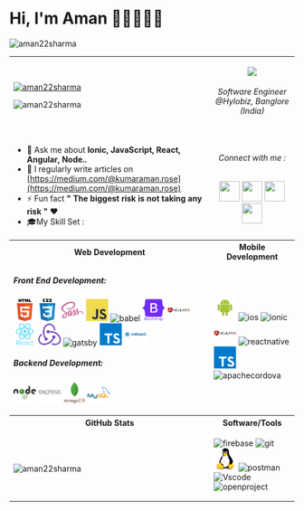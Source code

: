 # Hi, I'm Aman 👋🏾👨‍🎓‍💻
<p align="top"> <img src="https://komarev.com/ghpvc/?username=aman22sharma&label=Profile%20views&color=0e75b6&style=flat" alt="aman22sharma" /></p>
<table>
<tr>
  <td>
    <p align="left"><a href="https://github.com/ryo-ma/github-profile-trophy"><img src="https://github-profile-trophy.vercel.app/?username=aman22sharma" alt="aman22sharma" />     </a></p>
    <p align="left"><img src="https://github-readme-streak-stats.herokuapp.com/?user=aman22sharma&layout=compact&theme=radical" alt="aman22sharma"/ width="100%"></p>
  </td>
  <td>
    <p align="center"><img align="center" src="https://user-images.githubusercontent.com/40789486/112022099-f5f7b780-8b57-11eb-9b7d-9ddb80b1897e.jpg" /></p>
    <h6 align="center">Software Engineer<br>@Hylobiz, Banglore (India)</h6>
  </td>
</tr>
<tr>
  <td>
  
- 💬 Ask me about **Ionic, JavaScript, React, Angular, Node..**
- 📝 I regularly write articles on [https://medium.com/@kumaraman.rose](https://medium.com/@kumaraman.rose)
- ⚡ Fun fact **" The biggest risk is not taking any risk " ❤**
- 🎓‍My Skill Set :
</td>
<td>
<h6 align="center">Connect with me :</h6>
<p align="center">
<a href = "https://instagram.com/aman_sharma.richel"><img src = "https://www.iconninja.com/files/573/260/882/pictures-instagram-icon.png" width="36" height = "36"/></a>
<a href = "https://twitter.com/webdev_aman"><img src = "https://www.shareicon.net/download/2016/07/06/107115_media.svg" width="36" height="36"/></a>
<a href = "https://linkedin.com/in/aman-kumar-sharma-2a4775159"><img src = "http://www.iconninja.com/files/863/607/751/network-linkedin-social-connection-circular-circle-media-icon.svg" width="36" height="36"/></a>
  <a href = "https://fb.com/amankumar.sharma.39501"><img src = "https://www.iconninja.com/files/250/72/926/fb-facebook-communication-social-icon.png" width="36" height="36"/></a>
</p>
 </td>
</tr>
<tr>
  <th>Web Development</th>
  <th>Mobile Development</th>
</tr>
  <td><h5 align="left">Front End Development:</h5><p align="left"><img src="https://raw.githubusercontent.com/devicons/devicon/master/icons/html5/html5-original-wordmark.svg" alt="html5" width="40" height="40"/><img src="https://raw.githubusercontent.com/devicons/devicon/master/icons/css3/css3-original-wordmark.svg" alt="css3" width="40" height="40"/> <img src="https://raw.githubusercontent.com/devicons/devicon/master/icons/sass/sass-original.svg" alt="sass" width="40" height="40"/> <img src="https://raw.githubusercontent.com/devicons/devicon/master/icons/javascript/javascript-original.svg" alt="javascript" width="40" height="40"/> <img src="https://www.vectorlogo.zone/logos/babeljs/babeljs-icon.svg" alt="babel" width="40" height="40"/> <img src="https://raw.githubusercontent.com/devicons/devicon/master/icons/bootstrap/bootstrap-plain-wordmark.svg" alt="bootstrap" width="40" height="40"/> <img src="https://raw.githubusercontent.com/devicons/devicon/master/icons/angularjs/angularjs-original-wordmark.svg" alt="angularjs" width="40" height="40"/> <img src="https://raw.githubusercontent.com/devicons/devicon/master/icons/react/react-original-wordmark.svg" alt="react" width="40" height="40"/> <img src="https://raw.githubusercontent.com/devicons/devicon/master/icons/redux/redux-original.svg" alt="redux" width="40" height="40"/> <img src="https://www.vectorlogo.zone/logos/gatsbyjs/gatsbyjs-icon.svg" alt="gatsby" width="40" height="40"/> <img src="https://raw.githubusercontent.com/devicons/devicon/master/icons/typescript/typescript-original.svg" alt="typescript" width="40" height="40"/> <img src="https://raw.githubusercontent.com/devicons/devicon/d00d0969292a6569d45b06d3f350f463a0107b0d/icons/webpack/webpack-original-wordmark.svg" alt="webpack" width="40" height="40"/><h5 align="left">Backend Development:</h5><img src="https://raw.githubusercontent.com/devicons/devicon/master/icons/nodejs/nodejs-original-wordmark.svg" alt="nodejs" width="40" height="40"/> <img src="https://raw.githubusercontent.com/devicons/devicon/master/icons/express/express-original-wordmark.svg" alt="express" width="40" height="40"/> <img src="https://raw.githubusercontent.com/devicons/devicon/master/icons/mongodb/mongodb-original-wordmark.svg" alt="mongodb" width="40" height="40"/> <img src="https://raw.githubusercontent.com/devicons/devicon/master/icons/mysql/mysql-original-wordmark.svg" alt="mysql" width="40" height="40"/> </p>
</td>
<td>
  <p align="left"><img src="https://raw.githubusercontent.com/devicons/devicon/master/icons/android/android-original-wordmark.svg" alt="android" width="40" height="40"/> <img src="https://user-images.githubusercontent.com/40789486/111962825-d2f9e300-8b18-11eb-9a70-86f14a2e6299.png" alt="ios" width="40" height="40"/> <img src="https://upload.wikimedia.org/wikipedia/commons/d/d1/Ionic_Logo.svg" alt="ionic" width="40" height="40"/> <img src="https://raw.githubusercontent.com/devicons/devicon/master/icons/angularjs/angularjs-original-wordmark.svg" alt="angularjs" width="40" height="40"/> <img src="https://reactnative.dev/img/header_logo.svg" alt="reactnative" width="40" height="40"/> <img src="https://raw.githubusercontent.com/devicons/devicon/master/icons/typescript/typescript-original.svg" alt="typescript" width="40" height="40"/> <img src="https://www.vectorlogo.zone/logos/apache_cordova/apache_cordova-icon.svg" alt="apachecordova" width="40" height="40"/></p>
</td>

<tr>
  <th>GitHub Stats</th>
  <th>Software/Tools</th>
</tr>
<td>
   <p><img align="left" src="https://github-readme-stats.vercel.app/api?username=aman22sharma&show_icons=true&locale=en&layout=compact&theme=radical" alt="aman22sharma" width="100%"/></p> 
</td>
<td>
  <p align="left"><img src="https://www.vectorlogo.zone/logos/firebase/firebase-icon.svg" alt="firebase" width="40" height="40"/> <img src="https://www.vectorlogo.zone/logos/git-scm/git-scm-icon.svg" alt="git" width="40" height="40"/> <img src="https://raw.githubusercontent.com/devicons/devicon/master/icons/linux/linux-original.svg" alt="linux" width="40" height="40"/> <img src="https://www.vectorlogo.zone/logos/getpostman/getpostman-icon.svg" alt="postman" width="40" height="40"/> <img src="https://user-images.githubusercontent.com/40789486/111963362-6e8b5380-8b19-11eb-86dd-800a128dc1fd.png" alt="Vscode" width="40" height="40"/> <img src="https://user-images.githubusercontent.com/40789486/111964002-29b3ec80-8b1a-11eb-9523-1b3bfd3aa5ed.png" alt="openproject" width="40" height="40"/></p>
</td>
</table>






